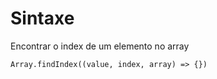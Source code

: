 # Sintaxe

Encontrar o index de um elemento no array

```
Array.findIndex((value, index, array) => {})
```
